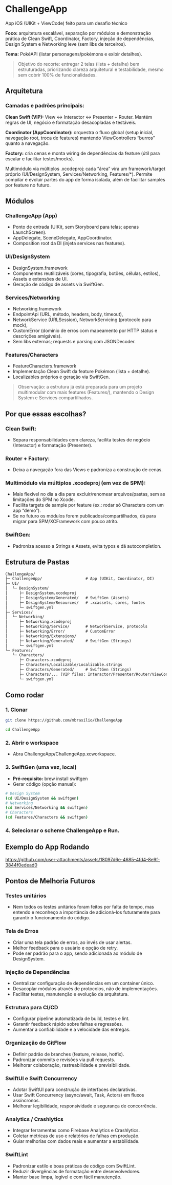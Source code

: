 # ChallengeApp

App iOS (UIKit + ViewCode) feito para um desafio técnico

**Foco:** arquitetura escalável, separação por módulos e demonstração prática de Clean Swift, Coordinator, Factory, injeção de dependências, Design System e Networking leve (sem libs de terceiros).

**Tema:** PokéAPI (listar personagens/pokémons e exibir detalhes).

> Objetivo do recorte: entregar 2 telas (lista + detalhe) bem estruturadas, priorizando clareza arquitetural e testabilidade, mesmo sem cobrir 100% de funcionalidades.

## Arquitetura

### Camadas e padrões principais:

**Clean Swift (VIP):** View ↔ Interactor ↔ Presenter + Router.
Mantém regras de UI, negócio e formatação desacopladas e testáveis.

**Coordinator (AppCoordinator):** orquestra o fluxo global (setup inicial, navegação root, troca de features) mantendo ViewControllers “burros” quanto a navegação.

**Factory:** cria cenas e monta wiring de dependências da feature (útil para escalar e facilitar testes/mocks).

Multimódulo via múltiplos .xcodeproj: cada “área” vira um framework/target próprio (UI/DesignSystem, Services/Networking, Features/*).
Permite compilar e evoluir partes do app de forma isolada, além de facilitar samples por feature no futuro.

## Módulos

### ChallengeApp (App)
- Ponto de entrada (UIKit, sem Storyboard para telas; apenas LaunchScreen).
- AppDelegate, SceneDelegate, AppCoordinator.
- Composition root da DI (injeta services nas features).

### UI/DesignSystem
- DesignSystem.framework
- Componentes reutilizáveis (cores, tipografia, botões, células, estilos), Assets e extensões de UI.
- Geração de código de assets via SwiftGen.

### Services/Networking
- Networking.framework
- EndpointApi (URL, método, headers, body, timeout),
- NetworkService (URLSession), NetworkServicing (protocolo para mock),
- CustomError (domínio de erros com mapeamento por HTTP status e descrições amigáveis).
- Sem libs externas; requests e parsing com JSONDecoder.

### Features/Characters
- FeatureCharacters.framework
- Implementação Clean Swift da feature Pokémon (lista + detalhe).
- Localizables próprios e geração via SwiftGen.

> Observação: a estrutura já está preparada para um projeto multimodular com mais features (Features/<NovaFeature>), mantendo o Design System e Services compartilhados.

## Por que essas escolhas?
### Clean Swift:
- Separa responsabilidades com clareza, facilita testes de negócio (Interactor) e formatação (Presenter).

### Router + Factory:
- Deixa a navegação fora das Views e padroniza a construção de cenas.

### Multimódulo via múltiplos .xcodeproj (em vez de SPM):
- Mais flexível no dia a dia para excluir/renomear arquivos/pastas, sem as limitações do SPM no Xcode.
- Facilita targets de sample por feature (ex.: rodar só Characters com um app “demo”).
- Se no futuro os módulos forem publicados/compartilhados, dá para migrar para SPM/XCFramework com pouco atrito.

### SwiftGen: 
- Padroniza acesso a Strings e Assets, evita typos e dá autocompletion.

## Estrutura de Pastas
```txt
ChallengeApp/
├─ ChallengeApp/                   # App (UIKit, Coordinator, DI)
├─ UI/
│  └─ DesignSystem/
│     ├─ DesignSystem.xcodeproj
│     ├─ DesignSystem/Generated/   # SwiftGen (Assets)
│     ├─ DesignSystem/Resources/   # .xcassets, cores, fontes
│     └─ swiftgen.yml
├─ Services/
│  └─ Networking/
│     ├─ Networking.xcodeproj
│     ├─ Networking/Service/       # NetworkService, protocols
│     ├─ Networking/Error/         # CustomError
│     ├─ Networking/Extensions/
│     ├─ Networking/Generated/     # SwiftGen (Strings)
│     └─ swiftgen.yml
└─ Features/
   └─ Characters/
      ├─ Characters.xcodeproj
      ├─ Characters/Localizable/Localizable.strings
      ├─ Characters/Generated/     # SwiftGen (Strings)
      ├─ Characters/... (VIP files: Interactor/Presenter/Router/ViewController)
      └─ swiftgen.yml
```

## Como rodar

### 1. Clonar
```bash
git clone https://github.com/mbrasilio/ChallengeApp

cd ChallengeApp
```

### 2. Abrir o workspace
- Abra ChallengeApp/ChallengeApp.xcworkspace.

### 3. SwiftGen (uma vez, local)
- **Pré-requisito:** brew install swiftgen
- Gerar código (opção manual):

```bash
# Design System
(cd UI/DesignSystem && swiftgen)
# Networking
(cd Services/Networking && swiftgen)
# Characters
(cd Features/Characters && swiftgen)
```
  
### 4. Selecionar o scheme ChallengeApp e Run.

## Exemplo do App Rodando
https://github.com/user-attachments/assets/18097d6e-4685-4fd4-8e9f-3844f0edead0

## Pontos de Melhoria Futuros
### Testes unitários
- Nem todos os testes unitários foram feitos por falta de tempo, mas entendo e reconheço a importância de adicioná-los futuramente para garantir o funcionamento do código.

### Tela de Erros
- Criar uma tela padrão de erros, ao invés de usar alertas.
- Melhor feedback para o usuário e opção de retry.
- Pode ser padrão para o app, sendo adicionada ao módulo de DesignSystem.

### Injeção de Dependências
- Centralizar configuração de dependências em um container único.
- Desacoplar módulos através de protocolos, não de implementações.
- Facilitar testes, manutenção e evolução da arquitetura.

### Estrutura para CI/CD
- Configurar pipeline automatizada de build, testes e lint.
- Garantir feedback rápido sobre falhas e regressões.
- Aumentar a confiabilidade e a velocidade das entregas.

### Organização do GitFlow
- Definir padrão de branches (feature, release, hotfix).
- Padronizar commits e revisões via pull requests.
- Melhorar colaboração, rastreabilidade e previsibilidade.

### SwiftUI e Swift Concurrency
- Adotar SwiftUI para construção de interfaces declarativas.
- Usar Swift Concurrency (async/await, Task, Actors) em fluxos assíncronos.
- Melhorar legibilidade, responsividade e segurança de concorrência.

### Analytics / Crashlytics
- Integrar ferramentas como Firebase Analytics e Crashlytics.
- Coletar métricas de uso e relatórios de falhas em produção.
- Guiar melhorias com dados reais e aumentar a estabilidade.

### SwiftLint
- Padronizar estilo e boas práticas de código com SwiftLint.
- Reduzir divergências de formatação entre desenvolvedores.
- Manter base limpa, legível e com fácil manutenção.
